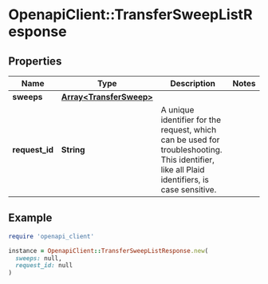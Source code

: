# OpenapiClient::TransferSweepListResponse

## Properties

| Name | Type | Description | Notes |
| ---- | ---- | ----------- | ----- |
| **sweeps** | [**Array&lt;TransferSweep&gt;**](TransferSweep.md) |  |  |
| **request_id** | **String** | A unique identifier for the request, which can be used for troubleshooting. This identifier, like all Plaid identifiers, is case sensitive. |  |

## Example

```ruby
require 'openapi_client'

instance = OpenapiClient::TransferSweepListResponse.new(
  sweeps: null,
  request_id: null
)
```

